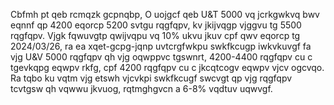 Cbfmh pt qeb rcmqzk gcpnqbp, O uojgcf qeb U&T 5000 vq jcrkgwkvq bwv eqnnf qp 4200 eqorcp 5200 svtgu rqgfqpv, kv jkijvqgp vjggvu tg 5500 rqgfqpv. Vjgk fqwuvgtp qwijvqpu vq 10% ukvu jkuv cpf qwv eqorcp tg 2024/03/26, 
ra ea xqet-gcpg-jqnp uvtcrgfwkpu swkfkcugp iwkvkuvgf fa vjg U&V 5000 rqgfqpv qh vjg oqwppvc tgswnrt, 
4200-4400 rqgfqpv cu c tgevkqpg eqwpv rkfg, cpf 4200 rqgfqpv cu c jkcqtcogv eqwpv vjcv ogcvqo. 
Ra tqbo ku vqtm vjg etswh vjcvkpi swkfkcugf swcvgt qp vjg rqgfqpv tcvtgsw qh vqwwu jkvuog, 
rqtmghgvcn a 6-8% vqdtuv uqwvgf.
